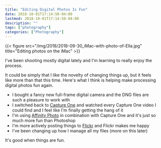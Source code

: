 ```yaml
---
title: "Editing Digital Photos Is Fun"
date: 2018-10-01T17:14:50-04:00
lastmod: 2018-10-01T17:14:50-04:00
description: ""
tags: ["photography"]
categories: ["Photography"]
---
```


{{< figure src="/img/2018/2018-09-30_iMac-with-photo-of-Ella.jpg" title="Editing photos on the iMac" >}}

I've been shooting mostly digital lately and I'm learning to really enjoy the process.

It could be simply that I like the novelty of changing things up, but it feels like more than that this time. Here's what I think is helping make processing digital photos fun again.

- I bought a fancy new full-frame digital camera and the DNG files are such a pleasure to work with
- I switched back to [Capture One](https://www.phaseone.com/en/Capture-One.aspx) and watched every Capture One video I could find and I feel like I'm finally getting the hang of it
- I'm using [Affinity Photo](https://affinity.serif.com/en-gb/photo/) in combination with Capture One and it's just so much more fun than Photoshop
- I'm more actively posting things to [Flickr](https://www.flickr.com/photos/jbaty) and Flickr makes me happy
- I've been changing up how I manage all my files (more on this later)

It's good when things are fun.
